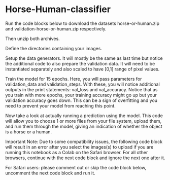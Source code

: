 # Horse-Human-classifier


Run the code blocks below to download the datasets horse-or-human.zip and validation-horse-or-human.zip respectively.

Then unzip both archives.

Define the directories containing your images.

Setup the data generators. It will mostly be the same as last time but notice the additional code to also prepare the validation data. It will need to be instantiated separately and also scaled to have [0,1] range of pixel values.

Train the model for 15 epochs. Here, you will pass parameters for validation_data and validation_steps. With these, you will notice additional outputs in the print statements: val_loss and val_accuracy. Notice that as you train with more epochs, your training accuracy might go up but your validation accuracy goes down. This can be a sign of overfitting and you need to prevent your model from reaching this point.

Now take a look at actually running a prediction using the model. This code will allow you to choose 1 or more files from your file system, upload them, and run them through the model, giving an indication of whether the object is a horse or a human.

Important Note: Due to some compatibility issues, the following code block will result in an error after you select the images(s) to upload if you are running this notebook as a Colab on the Safari browser. For all other browsers, continue with the next code block and ignore the next one after it.

For Safari users: please comment out or skip the code block below, uncomment the next code block and run it.
